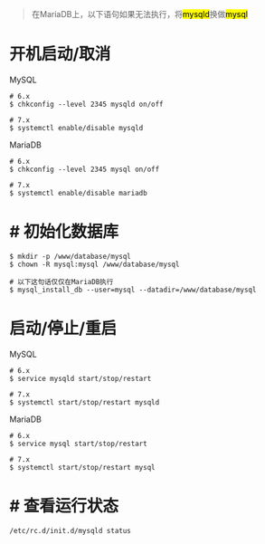 > 在MariaDB上，以下语句如果无法执行，将<mark>mysqld</mark>换做<mark>mysql</mark>

# 开机启动/取消

MySQL

```
# 6.x
$ chkconfig --level 2345 mysqld on/off

# 7.x
$ systemctl enable/disable mysqld
```

MariaDB

```
# 6.x 
$ chkconfig --level 2345 mysql on/off

# 7.x
$ systemctl enable/disable mariadb
```

# # 初始化数据库

```
$ mkdir -p /www/database/mysql
$ chown -R mysql:mysql /www/database/mysql

# 以下这句话仅仅在MariaDB执行
$ mysql_install_db --user=mysql --datadir=/www/database/mysql
```

# 启动/停止/重启

MySQL

```
# 6.x
$ service mysqld start/stop/restart

# 7.x
$ systemctl start/stop/restart mysqld
```

MariaDB

```
# 6.x
$ service mysql start/stop/restart

# 7.x
$ systemctl start/stop/restart mysql
```

# # 查看运行状态

```
/etc/rc.d/init.d/mysqld status
```

